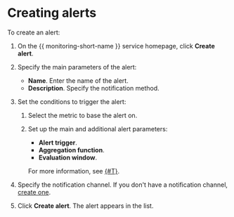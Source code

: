 # Creating alerts

To create an alert:

1. On the {{ monitoring-short-name }} service homepage, click **Create alert**.

1. Specify the main parameters of the alert:
    - **Name**. Enter the name of the alert.
    - **Description**. Specify the notification method.

1. Set the conditions to trigger the alert:

    1. Select the metric to base the alert on.

    1. Set up the main and additional alert parameters:
        - **Alert trigger**.
        - **Aggregation function**.
        - **Evaluation window**.

        For more information, see [{#T}](../../concepts/alerting.md#alert-parameters).

1. Specify the notification channel. If you don't have a notification channel, [create one](create-channel.md).

1. Click **Create alert**. The alert appears in the list.

